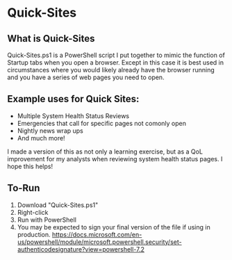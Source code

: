 # Quick-Sites
## What is Quick-Sites
Quick-Sites.ps1 is a PowerShell script I put together to mimic the function of Startup tabs when you open a browser. Except in this case it is best used in circumstances where you would likely already have the browser running and you have a series of web pages you need to open. 

## Example uses for Quick Sites:
* Multiple System Health Status Reviews
* Emergencies that call for specific pages not comonly open
* Nightly news wrap ups
* And much more!

I made a version of this as not only a learning exercise, but as a QoL improvement for my analysts when reviewing system health status pages. I hope this helps!

## To-Run
1. Download "Quick-Sites.ps1"
2. Right-click
3. Run with PowerShell
4. You may be expected to sign your final version of the file if using in production. https://docs.microsoft.com/en-us/powershell/module/microsoft.powershell.security/set-authenticodesignature?view=powershell-7.2
